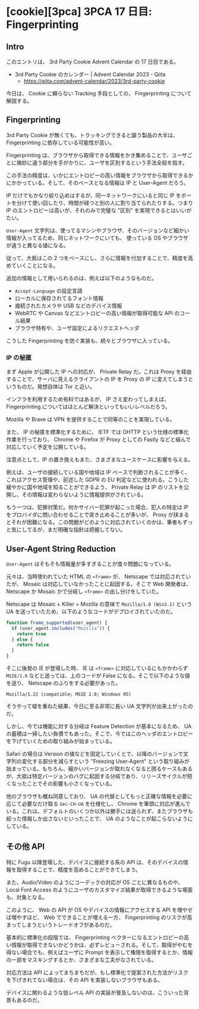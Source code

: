 # [cookie][3pca] 3PCA 17 日目: Fingerprinting

## Intro

このエントリは、 3rd Party Cookie Advent Calendar の 17 日目である。

- 3rd Party Cookie のカレンダー | Advent Calendar 2023 - Qiita
  - https://qiita.com/advent-calendar/2023/3rd-party-cookie

今日は、 Cookie に頼らない Tracking 手段としての、 Fingerprinting について解説する。


## Fingerprinting

3rd Party Cookie が無くても、トラッキングできると謳う製品の大半は、 Fingerprinting に依存している可能性が高い。

Fingerprinting は、ブラウザから取得できる情報をかき集めることで、ユーザごとに微妙に違う部分を手がかりに、ユーザを区別するという手法全般を指す。

この手法の精度は、いかにエントロピーの高い情報をブラウザから取得できるかにかかっている。そして、そのベースとなる情報は IP と User-Agent だろう。

IP だけでもかなり絞り込めはするが、同一ネットワークにいると同じ IP をポートを分けて使い回したり、時間が経つと別の人に割り当てられたりする。つまり IP のエントロピーは高いが、それのみで完璧な "区別" を実現できるとはいいがたい。

`User-Agent` 文字列は、使ってるマシンやブラウザ、そのバージョンなど細かい情報が入ってるため、同じネットワークにいても、 使っている OS やブラウザが違うと異なる値になる。

従って、大抵はこの 2 つをベースにし、さらに情報を付加することで、精度を高めていくことになる。

追加の情報として用いられるのは、例えば以下のようなものだ。

- `Accept-Language` の設定言語
- ローカルに保存されてるフォント情報
- 接続されたカメラや USB などのデバイス情報
- WebRTC や Canvas などエントロピーの高い情報が取得可能な API のコール結果
- ブラウザ特有や、ユーザ設定によるリクエストヘッダ

こうした Fingerprinting を防ぐ実装も、続々とブラウザに入っている。


### IP の秘匿

まず Apple が公開した IP への対応が、 Private Relay だ。これは Proxy を経由することで、サーバに見えるクライアントの IP を Proxy の IP に変えてしまうというものだ。発想自体は Tor と近い。

インフラを利用するため有料ではあるが、 IP さえ変わってしまえば、 Fingerprinting についてはほとんど解決といってもいいレベルだろう。

Mozilla や Brave は VPN を提供することで同等のことを実現している。

また、 IP の秘匿を標準化するために、 IETF では OHTTP という仕様の標準化作業を行っており、 Chrome や Firefox が Proxy としての Fastly などと組んで対応していく予定を公開している。

注意点として、IP の置き換えもまた、さまざまなユースケースに影響を与える。

例えば、ユーザの接続している国や地域は IP ベースで判断されることが多く、これはアクセス管理や、前述した GDPR の EU 判定などに使われる。こうした緩やかに国や地域を知ることができるよう、 Private Relay は IP のリストを公開し、その情報は変わらないように情報提供がされている。

もう一つは、犯罪対策だ。何かサイバー犯罪が起こった場合、犯人の特定は IP をプロバイダに問い合わせることで突き止めることが多いが、 Proxy が挟まるとそれが困難になる。この問題がどのように対応されていくのかは、筆者もずっと気にしてるが、まだ明確な指針は把握してない。


## User-Agent String Reduction

`User-Agent` はそもそも情報量が多すぎることが度々問題になっている。

元々は、当時使われていた HTML の `<frame>` が、 Netscape では対応されていたが、 Mosaic は対応していなかったことに起因する。そこで Web 開発者は、 Netscape か Mosaic かで分岐し `<frame>` の出し分けをしていた。

Netscape は Mosaic + Killer = Mozilla の意味で `Mozilla/1.0 (Win3.1)` という UA を送っていたため、以下のようなコードがデプロイされていたのだ。

```js
function frame_supported(user_agent) {
  if (user_agent.includes("Mozilla")) {
    return true
  } else {
    return false
  }
}
```

そこに後発の IE が登場した時、 IE は `<frame>` に対応しているにもかかわらず `MSIE/1.0` などと送っては、上のコードが False になる。そこで以下のような値を送り、 Netscape のふりをする必要があった。

```
Mozilla/1.22 (compatible; MSIE 2.0; Windows 95)
```

そうやって嘘を重ねた結果、今日に至る非常に長い UA 文字列が出来上がったのだ。

しかし、今では機能に対する分岐は Feature Detection が基本になるため、 UA の蓄積は一掃したい負債でもあった。そこで、今ではこのヘッダのエントロピーを下げていくための取り組みが始まっている。

Safari の場合は Version の値などを固定していくとで、以降のバージョンで文字列の変化する部分を減らすという "Freezing User-Agent" という取り組みが始まっている。もちろん、細かいバージョンが取れなくなると困るケースもあるが、大抵は特定バージョンのバグに起因する分岐であり、リリースサイクルが短くなったことでその影響も小さくなっている。

他のブラウザも概ね同意しており、 UA の代替としてもっと正確な情報を必要に応じて必要なだけ取る `Sec-CH-UA` を仕様化し、 Chrome を筆頭に対応が進んでいる。これは、デフォルトのいくつか以外は勝手には送られず、またブラウザも絞った情報しか出さないといったことで、 UA のようなことが起こらないようにしている。


## その他 API

特に Fugu 以降登場した、デバイスに接続する系の API は、そのデバイスの情報を取得することで、精度を高めることができてしまう。

また、Audio/Video のようにコーデックの対応が OS ごとに異なるものや、Local Font Access のようにユーザのカスタマイズ結果が取得できるような場面も、対象となる。

このように、 Web の API が OS やデバイスの情報にアクセスする API を増やせば増やすほど、 Web でできることが増える一方、 Fingerprinting のリスクが高まってしまうというトレードオフがあるのだ。

基本的に標準化の段階では、 Fingerprinting ベクターになるエントロピーの高い情報が取得できないかどうかは、必ずレビューされる。そして、取得がやむを得ない場合でも、例えばユーザに Prompt を表示して権限を取得するとか、情報の一部をマスキングするとか、さまざまな工夫がなされている。

対応方法は API によってまちまちだが、もし標準化で提案された方法がリスクを下げきれてない場合は、その API を実装しないブラウザもある。

デバイスに関わるような低レベル API の実装が普及しないのは、こういった背景もあるのだ。